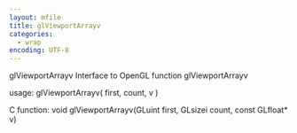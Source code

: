 ```yaml
---
layout: mfile
title: glViewportArrayv
categories:
  - wrap
encoding: UTF-8
---
```


glViewportArrayv  Interface to OpenGL function glViewportArrayv

usage:  glViewportArrayv( first, count, v )

C function:  void glViewportArrayv(GLuint first, GLsizei count, const GLfloat\* v)